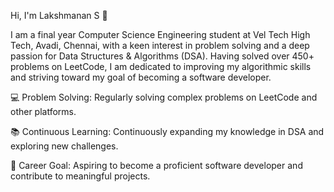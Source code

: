 Hi, I'm Lakshmanan S 👋

I am a final year Computer Science Engineering student at Vel Tech High Tech, Avadi, Chennai,
with a keen interest in problem solving and a deep passion for Data Structures & Algorithms (DSA). 
Having solved over 450+ problems on LeetCode, I am dedicated to improving my algorithmic skills and striving toward my goal of becoming a software developer.

💻 Problem Solving: Regularly solving complex problems on LeetCode and other platforms.

📚 Continuous Learning: Continuously expanding my knowledge in DSA and exploring new challenges.

🎯 Career Goal: Aspiring to become a proficient software developer and contribute to meaningful projects.
